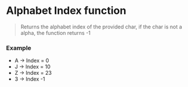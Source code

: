 # Alphabet Index function

>  Returns the alphabet index of the provided char, if the char is not a alpha, the function returns -1

### Example

- A -> Index = 0
- J -> Index = 10
- Z -> Index = 23
- 3 -> Index -1